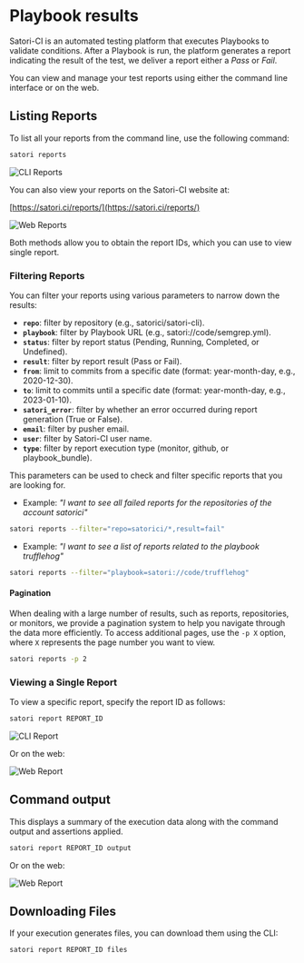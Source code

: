 # Playbook results

Satori-CI is an automated testing platform that executes Playbooks to validate conditions. After a Playbook is run, the platform generates a report indicating the result of the test, we deliver a report either a *Pass* or *Fail*.

You can view and manage your test reports using either the command line interface or on the web.

## Listing Reports

To list all your reports from the command line, use the following command:

```sh
satori reports
```

![CLI Reports](img/execution-data_1.png)

You can also view your reports on the Satori-CI website at:

[https://satori.ci/reports/](https://satori.ci/reports/)

![Web Reports](img/execution-data_2.png)

Both methods allow you to obtain the report IDs, which you can use to view single report.

### Filtering Reports

You can filter your reports using various parameters to narrow down the results:

- **`repo`**: filter by repository (e.g., satorici/satori-cli).
- **`playbook`**: filter by Playbook URL (e.g., satori://code/semgrep.yml).
- **`status`**: filter by report status (Pending, Running, Completed, or Undefined).
- **`result`**: filter by report result (Pass or Fail).
- **`from`**: limit to commits from a specific date (format: year-month-day, e.g., 2020-12-30).
- **`to`**: limit to commits until a specific date (format: year-month-day, e.g., 2023-01-10).
- **`satori_error`**: filter by whether an error occurred during report generation (True or False).
- **`email`**: filter by pusher email.
- **`user`**: filter by Satori-CI user name.
- **`type`**: filter by report execution type (monitor, github, or playbook_bundle).

This parameters can be used to check and filter specific reports that you are looking for.

- Example: _"I want to see all failed reports for the repositories of the account satorici"_

```sh
satori reports --filter="repo=satorici/*,result=fail"
```

- Example: *"I want to see a list of reports related to the playbook trufflehog"*

```sh
satori reports --filter="playbook=satori://code/trufflehog"
```

#### Pagination

When dealing with a large number of results, such as reports, repositories, or monitors, we provide a pagination system to help you navigate through the data more efficiently. To access additional pages, use the `-p X` option, where `X` represents the page number you want to view.

```sh
satori reports -p 2
```

### Viewing a Single Report

To view a specific report, specify the report ID as follows:

```sh
satori report REPORT_ID
```

![CLI Report](img/execution-data_3.png)

Or on the web:

![Web Report](img/execution-data_4.png)

## Command output

This displays a summary of the execution data along with the command output and assertions applied.

```sh
satori report REPORT_ID output
```

Or on the web:

![Web Report](img/execution-data_5.png)

## Downloading Files

If your execution generates files, you can download them using the CLI:

```sh
satori report REPORT_ID files
```
